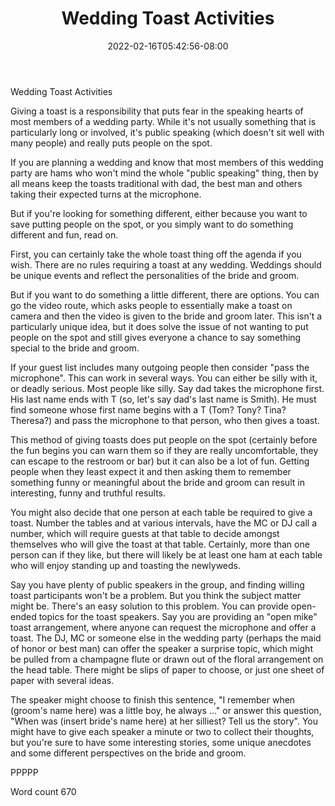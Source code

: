 ﻿---
title: "Wedding Toast Activities"
date: 2022-02-16T05:42:56-08:00
description: "Wedding Games & Activities Tips for Web Success"
featured_image: "/images/Wedding Games & Activities.jpg"
tags: ["Wedding Games & Activities"]
---

Wedding Toast Activities

Giving a toast is a responsibility that puts fear in the speaking hearts of most members of a wedding party. While it's not usually something that is particularly long or involved, it's public speaking (which doesn't sit well with many people) and really puts people on the spot.

If you are planning a wedding and know that most members of this wedding party are hams who won't mind the whole "public speaking" thing, then by all means keep the toasts traditional with dad, the best man and others taking their expected turns at the microphone.

But if you're looking for something different, either because you want to save putting people on the spot, or you simply want to do something different and fun, read on. 

First, you can certainly take the whole toast thing off the agenda if you wish. There are no rules requiring a toast at any wedding. Weddings should be unique events and reflect the personalities of the bride and groom. 

But if you want to do something a little different, there are options. You can go the video route, which asks people to essentially make a toast on camera and then the video is given to the bride and groom later. This isn't a particularly unique idea, but it does solve the issue of not wanting to put people on the spot and still gives everyone a chance to say something special to the bride and groom. 

If your guest list includes many outgoing people then consider "pass the microphone". This can work in several ways. You can either be silly with it, or deadly serious. Most people like silly. Say dad takes the microphone first. His last name ends with T (so, let's say dad's last name is Smith). He must find someone whose first name begins with a T (Tom? Tony? Tina? Theresa?) and pass the microphone to that person, who then gives a toast.

This method of giving toasts does put people on the spot (certainly before the fun begins you can warn them so if they are really uncomfortable, they can escape to the restroom or bar) but it can also be a lot of fun. Getting people when they least expect it and then asking them to remember something funny or meaningful about the bride and groom can result in interesting, funny and truthful results.

You might also decide that one person at each table be required to give a toast. Number the tables and at various intervals, have the MC or DJ call a number, which will require guests at that table to decide amongst themselves who will give the toast at that table. Certainly, more than one person can if they like, but there will likely be at least one ham at each table who will enjoy standing up and toasting the newlyweds.

Say you have plenty of public speakers in the group, and finding willing toast participants won't be a problem. But you think the subject matter might be. There's an easy solution to this problem. You can provide open-ended topics for the toast speakers. Say you are providing an "open mike" toast arrangement, where anyone can request the microphone and offer a toast. The DJ, MC or someone else in the wedding party (perhaps the maid of honor or best man) can offer the speaker a surprise topic, which might be pulled from a champagne flute or drawn out of the floral arrangement on the head table. There might be slips of paper to choose, or just one sheet of paper with several ideas.

The speaker might choose to finish this sentence, "I remember when (groom's name here) was a little boy, he always ..." or answer this question, "When was (insert bride's name here) at her silliest? Tell us the story". You might have to give each speaker a minute or two to collect their thoughts, but you're sure to have some interesting stories, some unique anecdotes and some different perspectives on the bride and groom.

PPPPP

Word count 670





